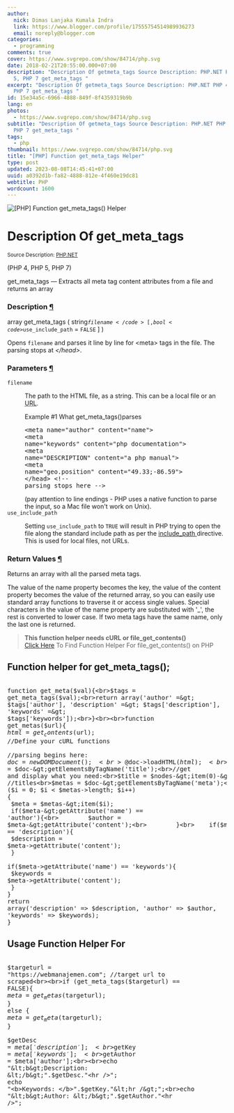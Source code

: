 ```yaml
---
author:
  nick: Dimas Lanjaka Kumala Indra
  link: https://www.blogger.com/profile/17555754514989936273
  email: noreply@blogger.com
categories:
  - programming
comments: true
cover: https://www.svgrepo.com/show/84714/php.svg
date: 2018-02-21T20:55:00.000+07:00
description: "Description Of getmeta_tags Source Description: PHP.NET PHP 4, PHP
  5, PHP 7 get_meta_tags "
excerpt: "Description Of getmeta_tags Source Description: PHP.NET PHP 4, PHP 5,
  PHP 7 get_meta_tags "
id: 15e34a5c-6966-4888-849f-8f4359319b9b
lang: en
photos:
  - https://www.svgrepo.com/show/84714/php.svg
subtitle: "Description Of getmeta_tags Source Description: PHP.NET PHP 4, PHP 5,
  PHP 7 get_meta_tags "
tags:
  - php
thumbnail: https://www.svgrepo.com/show/84714/php.svg
title: "[PHP] Function get_meta_tags Helper"
type: post
updated: 2023-08-08T14:45:41+07:00
uuid: a0392d1b-fa82-4888-812e-4f460e19dc81
webtitle: PHP
wordcount: 1600
---
```


<img src="https://www.svgrepo.com/show/84714/php.svg" title="[PHP] Function get_meta_tags() Helper" class="w3-dand"><div>    <h1>        Description Of get_meta_tags     </h1><small class="w3-right">Source Description: <a href="http://php.net/manual/en/function.get-meta-tags.php" title="Description Of get_meta_tags" rel="noopener noreferer nofollow">PHP.NET</a></small>      <p>        (PHP 4, PHP 5, PHP 7)     </p>    <p>        get_meta_tags — Extracts all meta tag content attributes from a         file and returns an array     </p></div><div id="refsect1-function.get-meta-tags-description">    <h3>        Description         <a href="http://php.net/manual/en/function.get-meta-tags.php#refsect1-function.get-meta-tags-description" target="_top" rel="noopener noreferer nofollow">            ¶         </a>    </h3>    <div>array get_meta_tags ( string<code>$filename</code> [, bool        <code>$use_include_path</code> = <code>FALSE</code> ] )     </div>    <p>        Opens <code>filename</code> and parses it line by line for &lt;meta&gt;         tags in the file. The parsing stops at <em>&lt;/head&gt;</em>.     </p></div><div id="refsect1-function.get-meta-tags-parameters">    <h3>        Parameters         <a href="http://php.net/manual/en/function.get-meta-tags.php#refsect1-function.get-meta-tags-parameters" target="_top" rel="noopener noreferer nofollow">            ¶         </a>    </h3>    <dl>        <dt>            <code>filename</code>        </dt>        <dd>            <p>                The path to the HTML file, as a string. This can be a local file or an                <acronym title="Uniform Resource Locator">URL</acronym>.             </p>            <div id="example-4750">                <p>                    Example #1 What get_meta_tags()parses                 </p>                <div>                    <div>                        <pre>&lt;meta name="author" content="name"&gt;<br>&lt;meta name="keywords" content="php documentation"&gt;<br>&lt;meta name="DESCRIPTION" content="a php manual"&gt;<br>&lt;meta name="geo.position" content="49.33;-86.59"&gt;<br>&lt;/head&gt; &lt;!-- parsing stops here --&gt;</pre>                    </div>                </div>            </div>            (pay attention to line endings - PHP uses a native function to             parse the input, so a Mac file won't work on Unix).         </dd>        <dt>            <code>use_include_path</code>        </dt>        <dd>            <p>                Setting <code>use_include_path</code> to <code>TRUE</code> will                 result in PHP trying to open the file along the standard                 include path as per the                 <a href="http://php.net/manual/en/ini.core.php#ini.include-path" target="_top" rel="noopener noreferer nofollow">                    include_path                 </a>                directive. This is used for local files, not URLs.             </p>        </dd>    </dl></div><div id="refsect1-function.get-meta-tags-returnvalues">    <h3>        Return Values         <a href="http://php.net/manual/en/function.get-meta-tags.php#refsect1-function.get-meta-tags-returnvalues" target="_top" rel="noopener noreferer nofollow">            ¶         </a>    </h3>    <p>        Returns an array with all the parsed meta tags.     </p>    <p>        The value of the name property becomes the key, the value of the         content property becomes the value of the returned array, so you can         easily use standard array functions to traverse it or access single         values. Special characters in the value of the name property are         substituted with '_', the rest is converted to lower case. If two meta         tags have the same name, only the last one is returned.     </p></div> <blockquote><b>This function helper needs cURL or file_get_contents()</b><br><a href="//webmanajemen.com/search/?q=Alternative+file_get_contents" title="[PHP] alternative file_get_contents()" rel="follow">Click Here</a> To Find Function Helper For file_get_contents() on PHP</blockquote> <h2 class="w3-center">Function helper for get_meta_tags();</h2><pre><br>function get_meta($val){<br>$tags = get_meta_tags($val);<br>return array('author' =&gt; $tags['author'], 'description' =&gt; $tags['description'], 'keywords' =&gt; $tags['keywords']);<br>}<br><br>function get_metas($url){<br>$html = get_contents($url); //Define your cURL functions <br><br>//parsing begins here:<br>$doc = new DOMDocument();<br>@$doc-&gt;loadHTML($html);<br>$nodes = $doc-&gt;getElementsByTagName('title');<br>//get and display what you need:<br>$title = $nodes-&gt;item(0)-&gt;nodeValue; //titles<br>$metas = $doc-&gt;getElementsByTagName('meta');<br>for ($i = 0; $i &lt; $metas-&gt;length; $i++)<br>{<br>    $meta = $metas-&gt;item($i);<br>    if($meta-&gt;getAttribute('name') == 'author'){<br>        $author = $meta-&gt;getAttribute('content');<br>        }<br>    if($meta-&gt;getAttribute('name') == 'description'){<br>        $description = $meta-&gt;getAttribute('content');<br>        }<br>    if($meta-&gt;getAttribute('name') == 'keywords'){<br>        $keywords = $meta-&gt;getAttribute('content');<br>        }<br>}<br>return array('description' =&gt; $description, 'author' =&gt; $author, 'keywords' =&gt; $keywords);<br>}<br></pre><h2 class="w3-center">Usage Function Helper For</h2><pre><br>$targeturl = "https://webmanajemen.com"; //target url to scraped<br><br>if (get_meta_tags($targeturl) == FALSE){<br>$meta = get_metas($targeturl);<br>} else {<br>$meta = get_meta($targeturl);<br>}<br><br>$getDesc = $meta['description'];<br>$getKey = $meta['keywords'];<br>$getAuthor = $meta['author'];<br><br>echo "&lt;b&gt;Description: &lt;/b&gt;".$getDesc."&lt;hr /&gt;";<br>echo "&lt;b&gt;Keywords: &lt;/b&gt;".$getKey."&lt;hr /&gt;";<br>echo "&lt;b&gt;Author: &lt;/b&gt;".$getAuthor."&lt;hr /&gt;";<br></pre>